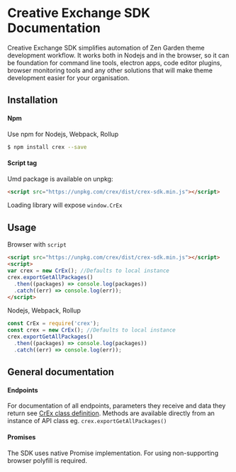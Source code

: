 # Creative Exchange SDK Documentation

Creative Exchange SDK simplifies automation of Zen Garden theme development workflow.
It works both in Nodejs and in the browser, so it can be foundation for command line tools,
electron apps, code editor plugins, browser monitoring tools and any other solutions that will
make theme development easier for your organisation.

## Installation

#### Npm

Use npm for Nodejs, Webpack, Rollup

```bash
$ npm install crex --save
```

#### Script tag

Umd package is available on unpkg:

```html
<script src="https://unpkg.com/crex/dist/crex-sdk.min.js"></script>
```

Loading library will expose ``window.CrEx``

## Usage

Browser with ``script``

```html
<script src="https://unpkg.com/crex/dist/crex-sdk.min.js"></script>
<script>
var crex = new CrEx(); //Defaults to local instance
crex.exportGetAllPackages()
  .then((packages) => console.log(packages))
  .catch((err) => console.log(err));
</script>
```

Nodejs, Webpack, Rollup

```js
const CrEx = require('crex');
const crex = new CrEx(); //Defaults to local instance
crex.exportGetAllPackages()
  .then((packages) => console.log(packages))
  .catch((err) => console.log(err));
```

## General documentation

#### Endpoints
For documentation of all endpoints, parameters they receive and data they return see [CrEx class definition](https://mateuszluczak.github.io/crex-sdk/CrEx.html). Methods are available directly from an instance of API class eg. ``crex.exportGetAllPackages()``

#### Promises
The SDK uses native Promise implementation. For using non-supporting browser polyfill is required.